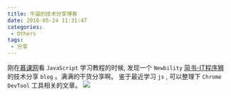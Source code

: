 ```yaml
---
title: 牛逼的技术分享博客
date: 2016-05-24 11:31:47
categories:
 - Others
tags:
 - 分享
---
```

刚在[慕课网](http://www.imooc.com/ '慕课网')看 `JavaScript` 学习教程的时候, 发现一个 `Newbility` [简书-IT程序狮](http://www.jianshu.com/users/da75e2609fe6/latest_articles '简书网') 的技术分享 `blog` 。满满的干货分享啊。
鉴于最近学习 `js` , 可以整理下 `Chrome DevTool` 工具相关的文章。
![](/img/upload/20160524/1-1.png)
